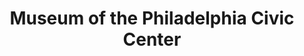 ---
layout: repo
title: "Museum of the Philadelphia Civic Center"
id: 14454
permalink: repos/14454/
---